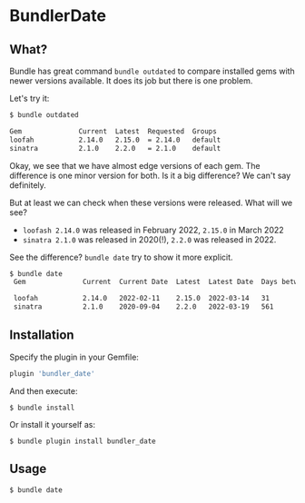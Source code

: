 # BundlerDate

## What?

Bundle has great command `bundle outdated` to compare installed gems with newer versions available.
It does its job but there is one problem.

Let's try it:

```bash
$ bundle outdated

Gem              Current  Latest  Requested  Groups
loofah           2.14.0   2.15.0  = 2.14.0   default
sinatra          2.1.0    2.2.0   = 2.1.0    default
```
Okay, we see that we have almost edge versions of each gem. The difference is one minor version for both.
Is it a big difference? We can't say definitely.

But at least we can check when these versions were released. What will we see?
* `loofash 2.14.0` was released in February 2022, `2.15.0` in March 2022
* `sinatra 2.1.0` was released in 2020(!), `2.2.0` was released in 2022.

See the difference? `bundle date` try to show it more explicit.

```bash
$ bundle date
 Gem              Current  Current Date  Latest  Latest Date  Days between 

 loofah           2.14.0   2022-02-11    2.15.0  2022-03-14   31           
 sinatra          2.1.0    2020-09-04    2.2.0   2022-03-19   561          
```

## Installation

Specify the plugin in your Gemfile:

```ruby
plugin 'bundler_date'
```

And then execute:

    $ bundle install

Or install it yourself as:

    $ bundle plugin install bundler_date

## Usage

    $ bundle date

